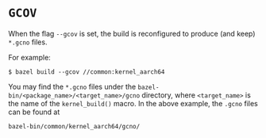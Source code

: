 # `GCOV`

When the flag `--gcov` is set, the build is reconfigured to produce (and keep)
`*.gcno` files.

For example:

```shell
$ bazel build --gcov //common:kernel_aarch64
```

You may find the `*.gcno` files under the
`bazel-bin/<package_name>/<target_name>/gcno` directory,
where `<target_name>` is the name of the `kernel_build()`
macro. In the above example, the `.gcno` files can be found at

```
bazel-bin/common/kernel_aarch64/gcno/
```
